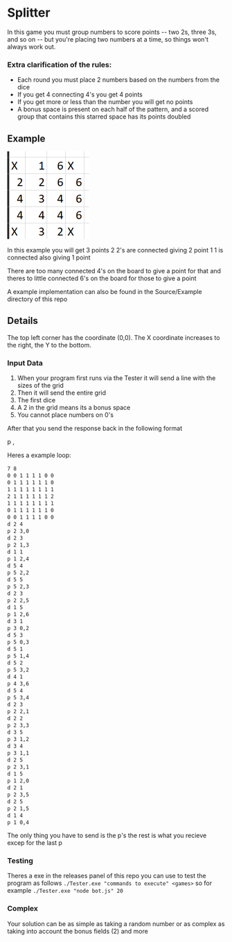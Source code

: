 # Splitter

In this game you must group numbers to score points -- two 2s, three 3s, and so on -- but you're placing two numbers at a time, so things won't always work out.

### Extra clarification of the rules:

- Each round you must place 2 numbers based on the numbers from the dice
- If you get 4 connecting 4's you get 4 points
- If you get more or less than the number you will get no points
- A bonus space is present on each half of the pattern, and a scored group that contains this starred space has its points doubled

## Example

![alt text](image.png)

In this example you will get 3 points
2 2's are connected giving 2 point
1 1 is connected also giving 1 point

There are too many connected 4's on the board to give a point for that and theres to little connected 6's on the board for those to give a point

A example implementation can also be found in the Source/Example directory of this repo

## Details

The top left corner has the coordinate (0,0). The X coordinate increases to the right, the Y to the bottom.

### Input Data

1. When your program first runs via the Tester it will send a line with the sizes of the grid <width> <height> 
2. Then it will send the entire grid
3. The first dice
4. A 2 in the grid means its a bonus space
5. You cannot place numbers on 0's

After that you send the response back in the following format

p <number> <x>,<y>

Heres a example loop:

```
7 8
0 0 1 1 1 1 0 0
0 1 1 1 1 1 1 0
1 1 1 1 1 1 1 1
2 1 1 1 1 1 1 2
1 1 1 1 1 1 1 1
0 1 1 1 1 1 1 0
0 0 1 1 1 1 0 0
d 2 4
p 2 3,0
d 2 3
p 2 1,3
d 1 1
p 1 2,4
d 5 4
p 5 2,2
d 5 5
p 5 2,3
d 2 3
p 2 2,5
d 1 5
p 1 2,6
d 3 1
p 3 0,2
d 5 3
p 5 0,3
d 5 1
p 5 1,4
d 5 2
p 5 3,2
d 4 1
p 4 3,6
d 5 4
p 5 3,4
d 2 3
p 2 2,1
d 2 2
p 2 3,3
d 3 5
p 3 1,2
d 3 4
p 3 1,1
d 2 5
p 2 3,1
d 1 5
p 1 2,0
d 2 1
p 2 3,5
d 2 5
p 2 1,5
d 1 4
p 1 0,4
```

The only thing you have to send is the p's the rest is what you recieve excep for the last p


### Testing

Theres a exe in the releases panel of this repo you can use to test the program as follows `./Tester.exe "commands to execute" <games>` so for example `./Tester.exe "node bot.js" 20`

### Complex

Your solution can be as simple as taking a random number or as complex as taking into account the bonus fields (2) and more